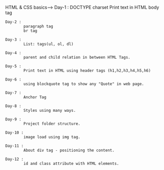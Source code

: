 HTML & CSS basics-->
    Day-1 : 
            DOCTYPE
            charset
            Print text in HTML body tag

    Day-2 :
            paragraph tag
            br tag

    Day-3 :
            List: tags(ul, ol, dl)

    Day-4 :
            parent and child relation in between HTML Tags.

    Day-5 :
            Print text in HTML using header tags (h1,h2,h3,h4,h5,h6)

    Day-6 :
            using blockquote tag to show any "Quote" in web page.

    Day-7 :
            Anchor Tag

    Day-8 :
            Styles using many ways.

    Day-9 :
            Project folder structure.

    Day-10 :
            image load using img tag.

    Day-11 :
            About div tag - positioning the content.

    Day-12 :
            id and class attribute with HTML elements.
            


